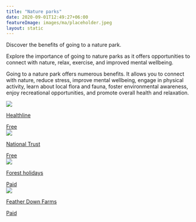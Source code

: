 ```yaml
---
title: "Nature parks"
date: 2020-09-01T12:49:27+06:00
featureImage: images/ma/placeholder.jpeg
layout: static
---
```


Discover the benefits of going to a nature park.

Explore the importance of going to nature parks as it offers opportunities to connect with nature, relax, exercise, and improved mental wellbeing.

Going to a nature park offers numerous benefits. It allows you to connect with nature, reduce stress, improve mental wellbeing, engage in physical activity, learn about local flora and fauna, foster environmental awareness, enjoy recreational opportunities, and promote overall health and relaxation.

<a class="ma-link" href="https://www.healthline.com/health/health-benefits-of-being-outdoors"><div class="ma-card ma-card-Community"><div class="ma-icon"><img src ="/images/Icon-check - community - opacity.svg"/></div><div class="ma-name"><p>Healthline</p></div><div class="ma-paid-text"><span>Free</span></div></div></a><a class="ma-link" href="https://www.nationaltrust.org.uk/visit/gardens-parks"><div class="ma-card ma-card-Community"><div class="ma-icon"><img src ="/images/Icon-check - community - opacity.svg"/></div><div class="ma-name"><p>National Trust</p></div><div class="ma-paid-text"><span>Free</span></div></div></a><a class="ma-link" href="https://www.forestholidays.co.uk"><div class="ma-card ma-card-Community"><div class="ma-icon"><img src ="/images/Icon-pound - community - opacity.svg"/></div><div class="ma-name"><p>Forest holidays</p></div><div class="ma-paid-text"><span>Paid</span></div></div></a><a class="ma-link" href="https://www.awin1.com/cread.php?awinmid=29111&awinaffid=1198638&ued=https%3A%2F%2Fwww.featherdown.co.uk%2F"><div class="ma-card ma-card-Community"><div class="ma-icon"><img src ="/images/Icon-pound - community - opacity.svg"/></div><div class="ma-name"><p>Feather Down Farms</p></div><div class="ma-paid-text"><span>Paid</span></div></div></a>  

<br/><br/>






